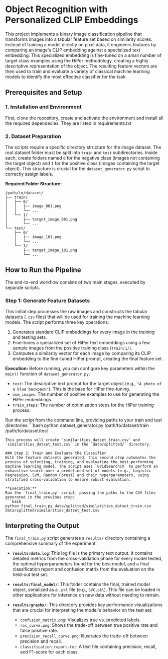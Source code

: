 # Object Recognition with Personalized CLIP Embeddings

This project implements a binary image classification pipeline that transforms images into a tabular feature set based on similarity scores. Instead of training a model directly on pixel data, it engineers features by comparing an image's CLIP embedding against a specialized text embedding. This specialized embedding is fine-tuned on a small number of target class examples using the HiPer methodology, creating a highly descriptive representation of the object. The resulting feature vectors are then used to train and evaluate a variety of classical machine learning models to identify the most effective classifier for the task.

## Prerequisites and Setup

### 1. Installation and Environment
First, clone the repository, create and activate the environment and install all the required dependecies. They are listed in requirements.txt

### 2. Dataset Preparation
The scripts require a specific directory structure for the image dataset. The root dataset folder must be split into `train` and `test` subdirectories. Inside each, create folders named `0` for the negative class (images not containing the target object) and `1` for the positive class (images containing the target object). This structure is crucial for the `dataset_generator.py` script to correctly assign labels.

**Required Folder Structure:**
```
/path/to/dataset/
├── train/
│   ├── 0/
│   │   ├── image_001.png
│   │   └── ...
│   └── 1/
│       ├── target_image_001.png
│       └── ...
└── test/
    ├── 0/
    │   ├── image_101.png
    │   └── ...
    └── 1/
        ├── target_image_101.png
        └── ...
```

## How to Run the Pipeline

The end-to-end workflow consists of two main stages, executed by separate scripts.

### Step 1: Generate Feature Datasets
This initial step processes the raw images and constructs the tabular datasets (`.csv` files) that will be used for training the machine learning models. The script performs three key operations:
1.  Generates standard CLIP embeddings for every image in the training and testing sets.
2.  Fine-tunes a specialized set of HiPer text embeddings using a few sample images from the positive training class (`train/1/`).
3.  Computes a similarity vector for each image by comparing its CLIP embedding to the fine-tuned HiPer prompt, creating the final feature set.

**Execution:**
Before running, you can configure key parameters within the `main()` function of `dataset_generator.py`:
-   `text`: The descriptive text prompt for the target object (e.g., `"A photo of a blue backpack"`). This is the base for HiPer fine-tuning.
-   `num_images`: The number of positive examples to use for generating the HiPer embeddings.
-   `train_steps`: The number of optimization steps for the HiPer training process.

Run the script from the command line, providing paths to your train and test directories:```bash
python dataset_generator.py /path/to/dataset/train /path/to/dataset/test
```
This process will create `similarities_datset_train.csv` and `similarities_datset_test.csv` in the `data/splitted/` directory.

### Step 2: Train and Evaluate the Classifier
With the feature datasets generated, this second step automates the process of selecting, training, and evaluating the best-performing machine learning model. The script uses `GridSearchCV` to perform an exhaustive search over a predefined set of models (e.g., Logistic Regression, SVM, Random Forest) and their hyperparameters, using stratified cross-validation to ensure robust evaluation.

**Execution:**
Run the `final_train.py` script, passing the paths to the CSV files generated in the previous step:
```bash
python final_train.py data/splitted/similarities_datset_train.csv data/splitted/similarities_datset_test.csv
```

## Interpreting the Output

The `final_train.py` script generates a `results/` directory containing a comprehensive summary of the experiment.

-   **`results/data.log`**: This log file is the primary text output. It contains detailed metrics from the cross-validation phase for every model tested, the optimal hyperparameters found for the best model, and a final classification report and confusion matrix from the evaluation on the held-out test set.

-   **`results/final_model/`**: This folder contains the final, trained model object, serialized as a `.pkl` file (e.g., `SVC.pkl`). This file can be loaded in other applications for inference on new data without needing to retrain.

-   **`results/graphs/`**: This directory provides key performance visualizations that are crucial for interpreting the model's behavior on the test set:
    -   `confusion_matrix.png`: Visualizes true vs. predicted labels.
    -   `roc_curve.png`: Shows the trade-off between true positive rate and false positive rate.
    -   `precision_recall_curve.png`: Illustrates the trade-off between precision and recall.
    -   `classification_report.txt`: A text file containing precision, recall, and F1-score for each class.
